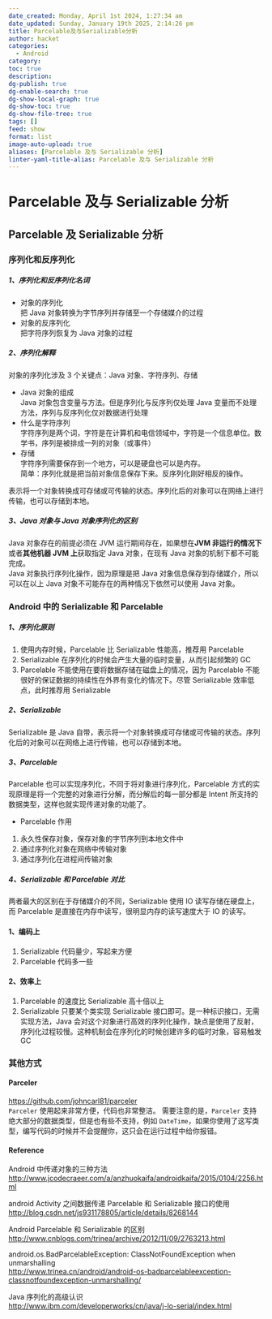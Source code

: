 ```yaml
---
date_created: Monday, April 1st 2024, 1:27:34 am
date_updated: Sunday, January 19th 2025, 2:14:26 pm
title: Parcelable及与Serializable分析
author: hacket
categories:
  - Android
category: 
toc: true
description: 
dg-publish: true
dg-enable-search: true
dg-show-local-graph: true
dg-show-toc: true
dg-show-file-tree: true
tags: []
feed: show
format: list
image-auto-upload: true
aliases: [Parcelable 及与 Serializable 分析]
linter-yaml-title-alias: Parcelable 及与 Serializable 分析
---
```


# Parcelable 及与 Serializable 分析

## Parcelable 及 Serializable 分析

### 序列化和反序列化

##### 1、序列化和反序列化名词

- 对象的序列化<br />把 Java 对象转换为字节序列并存储至一个存储媒介的过程
- 对象的反序列化<br />把字符序列恢复为 Java 对象的过程

##### 2、序列化解释

对象的序列化涉及 3 个关键点：Java 对象、字符序列、存储

- Java 对象的组成<br />Java 对象包含变量与方法。但是序列化与反序列仅处理 Java 变量而不处理方法，序列与反序列化仅对数据进行处理
- 什么是字符序列<br />字符序列是两个词，字符是在计算机和电信领域中，字符是一个信息单位。数学书，序列是被排成一列的对象（或事件）
- 存储<br />字符序列需要保存到一个地方，可以是硬盘也可以是内存。<br />简单：序列化就是把当前对象信息保存下来。反序列化刚好相反的操作。

表示将一个对象转换成可存储或可传输的状态。序列化后的对象可以在网络上进行传输，也可以存储到本地。

##### 3、Java 对象与 Java 对象序列化的区别

Java 对象存在的前提必须在 JVM 运行期间存在，如果想在**JVM 非运行的情况下**或者**其他机器 JVM 上**获取指定 Java 对象，在现有 Java 对象的机制下都不可能完成。<br />Java 对象执行序列化操作，因为原理是把 Java 对象信息保存到存储媒介，所以可以在以上 Java 对象不可能存在的两种情况下依然可以使用 Java 对象。

### Android 中的 Serializable 和 Parcelable

##### 1、序列化原则

1. 使用内存时候，Parcelable 比 Serializable 性能高，推荐用 Parcelable
2. Serializable 在序列化的时候会产生大量的临时变量，从而引起频繁的 GC
3. Parcelable 不能使用在要将数据存储在磁盘上的情况，因为 Parcelable 不能很好的保证数据的持续性在外界有变化的情况下。尽管 Serializable 效率低点，此时推荐用 Serializable

##### 2、Serializable

Serializable 是 Java 自带，表示将一个对象转换成可存储或可传输的状态。序列化后的对象可以在网络上进行传输，也可以存储到本地。

##### 3、Parcelable

Parcelable 也可以实现序列化，不同于将对象进行序列化，Parcelable 方式的实现原理是将一个完整的对象进行分解，而分解后的每一部分都是 Intent 所支持的数据类型，这样也就实现传递对象的功能了。

- Parcelable 作用

1. 永久性保存对象，保存对象的字节序列到本地文件中
2. 通过序列化对象在网络中传输对象
3. 通过序列化在进程间传输对象

##### 4、Serializable 和 Parcelable 对比

两者最大的区别在于存储媒介的不同，Serializable 使用 IO 读写存储在硬盘上，而 Parcelable 是直接在内存中读写，很明显内存的读写速度大于 IO 的读写。

#### 1、编码上

1. Serializable 代码量少，写起来方便
2. Parcelable 代码多一些

#### 2、效率上

1. Parcelable 的速度比 Serializable 高十倍以上
2. Serializable 只要某个类实现 Serializable 接口即可。是一种标识接口，无需实现方法，Java 会对这个对象进行高效的序列化操作，缺点是使用了反射，序列化过程较慢。这种机制会在序列化的时候创建许多的临时对象，容易触发 GC

### 其他方式

#### Parceler

<https://github.com/johncarl81/parceler><br />`Parceler` 使用起来非常方便，代码也非常整洁。 需要注意的是，`Parceler` 支持绝大部分的数据类型，但是也有些不支持，例如 `DateTime`，如果你使用了这写类型，编写代码的时候并不会提醒你，这只会在运行过程中给你报错。

#### Reference

Android 中传递对象的三种方法<br /><http://www.jcodecraeer.com/a/anzhuokaifa/androidkaifa/2015/0104/2256.html>

android Activity 之间数据传递 Parcelable 和 Serializable 接口的使用<br /><http://blog.csdn.net/js931178805/article/details/8268144>

Android Parcelable 和 Serializable 的区别<br /><http://www.cnblogs.com/trinea/archive/2012/11/09/2763213.html>

android.os.BadParcelableException: ClassNotFoundException when unmarshalling<br /><http://www.trinea.cn/android/android-os-badparcelableexception-classnotfoundexception-unmarshalling/>

Java 序列化的高级认识<br /><http://www.ibm.com/developerworks/cn/java/j-lo-serial/index.html>

